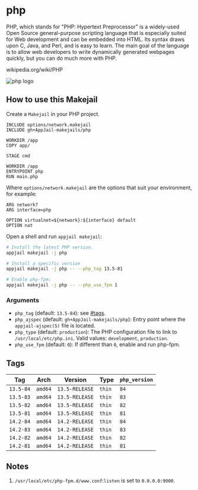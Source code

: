 # php

PHP, which stands for "PHP: Hypertext Preprocessor" is a widely-used Open Source general-purpose scripting language that is especially suited for Web development and can be embedded into HTML.  Its syntax draws upon C, Java, and Perl, and is easy to learn.  The main goal of the language is to allow web developers to write dynamically generated webpages quickly, but you can do much more with PHP.

wikipedia.org/wiki/PHP

![php logo](https://upload.wikimedia.org/wikipedia/commons/thumb/2/27/PHP-logo.svg/121px-PHP-logo.svg.png)

## How to use this Makejail

Create a `Makejail` in your PHP project.

```
INCLUDE options/network.makejail
INCLUDE gh+AppJail-makejails/php

WORKDIR /app
COPY app/

STAGE cmd

WORKDIR /app
ENTRYPOINT php
RUN main.php
```

Where `options/network.makejail` are the options that suit your environment, for example:

```
ARG network?
ARG interface=php

OPTION virtualnet=${network}:${interface} default
OPTION nat
```

Open a shell and run `appjail makejail`:

```sh
# Install the latest PHP version.
appjail makejail -j php

# Install a specific version
appjail makejail -j php -- --php_tag 13.5-81

# Enable php-fpm:
appjail makejail -j php -- --php_use_fpm 1
```

### Arguments

* `php_tag` (default: `13.5-84`): see [#tags](#tags).
* `php_ajspec` (default: `gh+AppJail-makejails/php`): Entry point where the `appjail-ajspec(5)` file is located.
* `php_type` (default: `production`): The PHP configuration file to link to `/usr/local/etc/php.ini`. Valid values: `development`, `production`.
* `php_use_fpm` (default: `0`): If different than `0`, enable and run php-fpm.

## Tags

| Tag                 | Arch    | Version            | Type   | `php_version` |
| ------------------- | ------- | ------------------ | ------ | ------------- |
| `13.5-84` | `amd64` | `13.5-RELEASE` | `thin` | `84`    |
| `13.5-83` | `amd64` | `13.5-RELEASE` | `thin` | `83`    |
| `13.5-82` | `amd64` | `13.5-RELEASE` | `thin` | `82`    |
| `13.5-81` | `amd64` | `13.5-RELEASE` | `thin` | `81`    |
| `14.2-84` | `amd64` | `14.2-RELEASE` | `thin` | `84`    |
| `14.2-83` | `amd64` | `14.2-RELEASE` | `thin` | `83`    |
| `14.2-82` | `amd64` | `14.2-RELEASE` | `thin` | `82`    |
| `14.2-81` | `amd64` | `14.2-RELEASE` | `thin` | `81`    |

## Notes

1. `/usr/local/etc/php-fpm.d/www.conf`:`listen` is set to `0.0.0.0:9000`.
